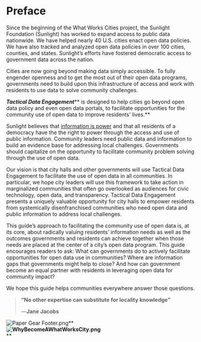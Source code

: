 # Preface

Since the beginning of the What Works Cities project, the Sunlight Foundation \(Sunlight\) has worked to expand access to public data nationwide. We have helped nearly 40 U.S. cities enact open data policies. We have also tracked and analyzed open data policies in over 100 cities, counties, and states. Sunlight’s efforts have fostered democratic access to government data across the nation.

Cities are now going beyond making data simply accessible. To fully engender openness and to get the most out of their open data programs, governments need to build upon this infrastructure of access and work with residents to use data to solve community challenges.

_**Tactical Data Engagement**_** is designed to help cities go beyond open data policy and even open data portals, to facilitate opportunities for the community use of open data to improve residents’ lives.**

Sunlight believes that [information is power](https://sunlightfoundation.com/about/) and that all residents of a democracy have the the right to power through the access and use of public information. Community leaders need public data and information to build an evidence base for addressing local challenges. Governments should capitalize on the opportunity to facilitate community problem solving through the use of open data.

Our vision is that city halls and other governments will use Tactical Data Engagement to facilitate the use of open data in all communities. In particular, we hope city leaders will use this framework to take action in marginalized communities that often go overlooked as audiences for civic technology, open data, and transparency. Tactical Data Engagement presents a uniquely valuable opportunity for city halls to empower residents from systemically disenfranchised communities who need open data and public information to address local challenges.

This guide’s approach to facilitating the community use of open data is, at its core, about radically valuing residents’ information needs as well as the outcomes governments and residents can achieve together when those needs are placed at the center of a city’s open data program. This guide encourages readers to ask: What can governments do to actively facilitate opportunities for open data use in communities? Where are information gaps that governments might help to close? And how can government become an equal partner with residents in leveraging open data for community impact?

We hope this guide helps communities everywhere answer those questions.





> **“No other expertise can substitute for locality knowledge”**
>
> —**Jane Jacobs**

![](https://lh5.googleusercontent.com/hr2xfL8kHUptuTRff9_2tYFaR2ExyaRjL2MZNAWzOK_8XOcPBBiVxBkpVGYkPmPAXYuhdxXHIvTDONRLatWNK_woEl5923LiUNoV3g-QxaroyGew93h_1GmbsnuguPh78PuHBOuk "Paper Gear Footer.png")**              
**![](https://lh5.googleusercontent.com/LzQkLozVWWWu7FF6N4pnbDgZbmfstH22SrmIvMo0Fv74UYUOWPy02ii-jY4Oq5fqN6txqaxKWUWxekkNsiazagdHgZ1FJa-C_zl_ksFs-KK8_ir5Q96JeCYEWP4wwSulTkwVfmed "WhyBecomeAWhatWorksCity.png")**              
**

